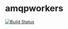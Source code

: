 amqpworkers
===========

[![Build Status](https://travis-ci.org/lightsofapollo/amqpworkers.png)](https://travis-ci.org/lightsofapollo/amqpworkers)
